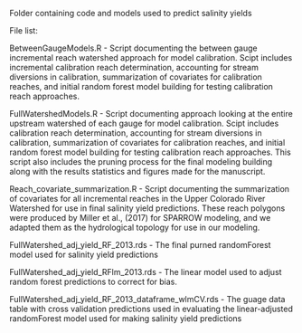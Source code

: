 Folder containing code and models used to predict salinity yields

File list:

BetweenGaugeModels.R - Script documenting the between gauge incremental reach watershed approach for model calibration. Scipt includes incremental calibration reach determination, accounting for stream diversions in calibration, summarization of covariates for calibration reaches, and initial random forest model building for testing calibration reach approaches.

FullWatershedModels.R - Script documenting approach looking at the entire upstream watershed of each gauge for model calibration. Scipt includes calibration reach determination, accounting for stream diversions in calibration, summarization of covariates for calibration reaches, and initial random forest model building for testing calibration reach approaches. This script also includes the pruning process for the final modeling building along with the results statistics and figures made for the manuscript.

Reach_covariate_summarization.R - Script documenting the summarization of covariates for all incremental reaches in the Upper Colorado River Watershed for use in final salinity yield predictions. These reach polygons were produced by Miller et al., (2017) for SPARROW modeling, and we adapted them as the hydrological topology for use in our modeling.

FullWatershed_adj_yield_RF_2013.rds - The final purned randomForest model used for salinity yield predictions

FullWatershed_adj_yield_RFlm_2013.rds - The linear model used to adjust random forest predictions to correct for bias.

FullWatershed_adj_yield_RF_2013_dataframe_wlmCV.rds - The guage data table with cross validation predictions used in evaluating the linear-adjusted randomForest model used for making salinity yield predictions
